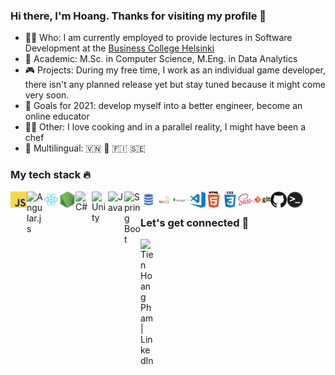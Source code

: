 ### Hi there, I'm Hoang. Thanks for visiting my profile 👋
- 👨‍🏫 Who: I am currently employed to provide lectures in Software Development at the [Business College Helsinki][bch]
- 📖 Academic: M.Sc. in Computer Science, M.Eng. in Data Analytics
- 🎮 Projects: During my free time, I work as an individual game developer, there isn't any planned release yet but stay tuned because it might come very soon.
- 🥅 Goals for 2021: develop myself into a better engineer, become an online educator
- 🧑‍🍳 Other: I love cooking and in a parallel reality, I might have been a chef
- 💬 Multilingual: 🇻🇳 🏴󠁧󠁢󠁥󠁮󠁧󠁿 🇫🇮 🇸🇪

### My tech stack 🔥
[<img align="left" alt="JavaScript" width="26px" src="https://raw.githubusercontent.com/github/explore/80688e429a7d4ef2fca1e82350fe8e3517d3494d/topics/javascript/javascript.png" />][linkedin]
[<img align="left" alt="Angular.js" width="26px" src="https://angular.io/assets/images/logos/angular/angular.png" />][linkedin]
[<img align="left" alt="React.js" width="26px" src="https://raw.githubusercontent.com/github/explore/80688e429a7d4ef2fca1e82350fe8e3517d3494d/topics/react/react.png" />][linkedin]
[<img align="left" alt="Node.js" width="26px" src="https://raw.githubusercontent.com/github/explore/80688e429a7d4ef2fca1e82350fe8e3517d3494d/topics/nodejs/nodejs.png" />][linkedin]
[<img align="left" alt="C#" width="26px" src="https://upload.wikimedia.org/wikipedia/commons/thumb/7/7a/C_Sharp_logo.svg/1200px-C_Sharp_logo.svg.png" />][linkedin]
[<img align="left" alt="Unity" width="26px" src="https://assets.stickpng.com/images/58482b92cef1014c0b5e4a2d.png" />][linkedin]
[<img align="left" alt="Java" width="26px" src="https://upload.wikimedia.org/wikipedia/en/thumb/3/30/Java_programming_language_logo.svg/1200px-Java_programming_language_logo.svg.png" />][linkedin]
[<img align="left" alt="Spring Boot" width="26px" src="https://pbs.twimg.com/profile_images/1235868806079057921/fTL08u_H_400x400.png" />][linkedin]
[<img align="left" alt="SQL" width="26px" src="https://raw.githubusercontent.com/github/explore/80688e429a7d4ef2fca1e82350fe8e3517d3494d/topics/sql/sql.png" />][linkedin]
[<img align="left" alt="MySQL" width="26px" src="https://raw.githubusercontent.com/github/explore/80688e429a7d4ef2fca1e82350fe8e3517d3494d/topics/mysql/mysql.png" />][linkedin]
[<img align="left" alt="MongoDB" width="26px" src="https://raw.githubusercontent.com/github/explore/80688e429a7d4ef2fca1e82350fe8e3517d3494d/topics/mongodb/mongodb.png" />][linkedin]
[<img align="left" alt="Visual Studio Code" width="26px" src="https://raw.githubusercontent.com/github/explore/80688e429a7d4ef2fca1e82350fe8e3517d3494d/topics/visual-studio-code/visual-studio-code.png" />][linkedin]
[<img align="left" alt="HTML5" width="26px" src="https://raw.githubusercontent.com/github/explore/80688e429a7d4ef2fca1e82350fe8e3517d3494d/topics/html/html.png" />][linkedin]
[<img align="left" alt="CSS3" width="26px" src="https://raw.githubusercontent.com/github/explore/80688e429a7d4ef2fca1e82350fe8e3517d3494d/topics/css/css.png" />][linkedin]
[<img align="left" alt="Sass" width="26px" src="https://raw.githubusercontent.com/github/explore/80688e429a7d4ef2fca1e82350fe8e3517d3494d/topics/sass/sass.png" />][linkedin]
[<img align="left" alt="Git" width="26px" src="https://raw.githubusercontent.com/github/explore/80688e429a7d4ef2fca1e82350fe8e3517d3494d/topics/git/git.png" />][linkedin]
[<img align="left" alt="GitHub" width="26px" src="https://raw.githubusercontent.com/github/explore/78df643247d429f6cc873026c0622819ad797942/topics/github/github.png" />][linkedin]
[<img align="left" alt="Terminal" width="26px" src="https://raw.githubusercontent.com/github/explore/80688e429a7d4ef2fca1e82350fe8e3517d3494d/topics/terminal/terminal.png" />][linkedin]
<br/>

### Let's get connected 🔗
[<img align="left" alt="Tien Hoang Pham | LinkedIn" width="22px" src="https://cdn.jsdelivr.net/npm/simple-icons@v3/icons/linkedin.svg" />][linkedin]

<!--
**phamt6/phamt6** is a ✨ _special_ ✨ repository because its `README.md` (this file) appears on your GitHub profile.

Here are some ideas to get you started:

- 🔭 I’m currently working on ...
- 🌱 I’m currently learning ...
- 👯 I’m looking to collaborate on ...
- 🤔 I’m looking for help with ...
- 💬 Ask me about ...
- 📫 How to reach me: ...
- 😄 Pronouns: ...
- ⚡ Fun fact: ...
-->

[linkedin]: https://linkedin.com/in/tienhoangpham
[bch]: https://en.bc.fi/qualifications/full-stack-web-developer-program/

